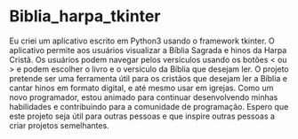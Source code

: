# Biblia_harpa_tkinter
Eu criei um aplicativo escrito em Python3 usando o framework tkinter. O aplicativo permite aos usuários visualizar a Bíblia Sagrada e hinos da Harpa Cristã. Os usuários podem navegar pelos versículos usando os botões < ou > e podem escolher o livro e o versículo da Bíblia que desejam ler.
O projeto pretende ser uma ferramenta útil para os cristãos que desejam ler a Bíblia e cantar hinos em formato digital, e até mesmo usar em igrejas.
Como um novo programador, estou animado para continuar desenvolvendo minhas habilidades e contribuindo para a comunidade de programação. Espero que este projeto seja útil para outras pessoas e que inspire outras pessoas a criar projetos semelhantes.
